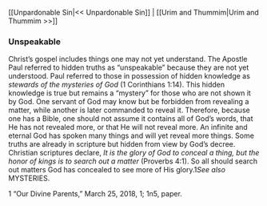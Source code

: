 [[Unpardonable Sin|<< Unpardonable Sin]]  |  [[Urim and Thummim|Urim and Thummim >>]]

### Unspeakable
Christ’s gospel includes things one may not yet understand. The Apostle Paul referred to hidden truths as “unspeakable” because they are not yet understood. Paul referred to those in possession of hidden knowledge as *stewards of the mysteries of God* (1 Corinthians 1:14). This hidden knowledge is true but remains a “mystery” for those who are not shown it by God. One servant of God may know but be forbidden from revealing a matter, while another is later commanded to reveal it. Therefore, because one has a Bible, one should not assume it contains all of God’s words, that He has not revealed more, or that He will not reveal more. An infinite and eternal God has spoken many things and will yet reveal more things. Some truths are already in scripture but hidden from view by God’s decree. Christian scriptures declare, *It is the glory of God to conceal a thing, but the honor of kings is to search out a matter* (Proverbs 4:1). So all should search out matters God has concealed to see more of His glory.1*See also* MYSTERIES.



1 “Our Divine Parents,” March 25, 2018, 1; 1n5, paper.
